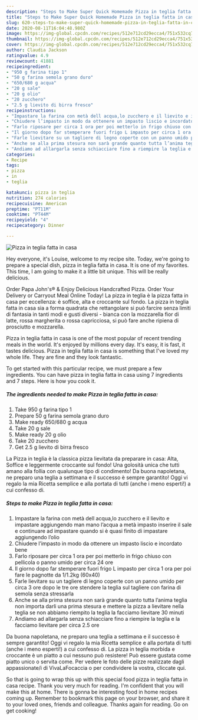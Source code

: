 ```yaml
---
description: "Steps to Make Super Quick Homemade Pizza in teglia fatta in casa"
title: "Steps to Make Super Quick Homemade Pizza in teglia fatta in casa"
slug: 620-steps-to-make-super-quick-homemade-pizza-in-teglia-fatta-in-casa
date: 2020-08-11T16:04:48.980Z
image: https://img-global.cpcdn.com/recipes/512e712cd29ecca4/751x532cq70/pizza-in-teglia-fatta-in-casa-recipe-main-photo.jpg
thumbnail: https://img-global.cpcdn.com/recipes/512e712cd29ecca4/751x532cq70/pizza-in-teglia-fatta-in-casa-recipe-main-photo.jpg
cover: https://img-global.cpcdn.com/recipes/512e712cd29ecca4/751x532cq70/pizza-in-teglia-fatta-in-casa-recipe-main-photo.jpg
author: Claudia Jackson
ratingvalue: 4.9
reviewcount: 41881
recipeingredient:
- "950 g farina tipo 1"
- "50 g farina semola grano duro"
- "650/680 g acqua"
- "20 g sale"
- "20 g olio"
- "20 zucchero"
- "2.5 g lievito di birra fresco"
recipeinstructions:
- "Impastare la farina con metà dell acqua,lo zucchero e il lievito e impastare aggiungendo man mano l’acqua a metà impasto inserire il sale e continuare ad impastare quando si è quasi finito di impastare aggiungendo l’olio"
- "Chiudere l’impasto in modo da ottenere un impasto liscio e incordato bene"
- "Farlo riposare per circa 1 ora per poi metterlo in frigo chiuso con pellicola o panno umido per circa 24 ore"
- "Il giorno dopo far stemperare fuori frigo L impasto per circa 1 ora per poi fare le pagnotte da 1/1.2kg (60x40)"
- "Farle lievitare su un tagliere di legno coperte con un panno umido per circa 3 ore dopo le tre ore stendere la teglia sul tagliere con farina di semola senza stressarla"
- "Anche se alla prima stesura non sarà grande quanto tutta l’anima teglia non importa darli una prima stesura e mettere la pizza a lievitare nella teglia se non abbiamo riempito la teglia la facciamo lievitare 30 minuti"
- "Andiamo ad allargarla senza schiacciare fino a riempire la teglia e la facciamo lievitare per circa 2.5 ore"
categories:
- Recipe
tags:
- pizza
- in
- teglia

katakunci: pizza in teglia 
nutrition: 274 calories
recipecuisine: American
preptime: "PT11M"
cooktime: "PT44M"
recipeyield: "4"
recipecategory: Dinner

---
```



![Pizza in teglia fatta in casa](https://img-global.cpcdn.com/recipes/512e712cd29ecca4/751x532cq70/pizza-in-teglia-fatta-in-casa-recipe-main-photo.jpg)

Hey everyone, it's Louise, welcome to my recipe site. Today, we're going to prepare a special dish, pizza in teglia fatta in casa. It is one of my favorites. This time, I am going to make it a little bit unique. This will be really delicious.

Order Papa John&#39;s® &amp; Enjoy Delicious Handcrafted Pizza. Order Your Delivery or Carryout Meal Online Today! La pizza in teglia è la pizza fatta in casa per eccellenza: è soffice, alta e croccante sul fondo. La pizza in teglia fatta in casa sia a forma quadrata che rettangolare si può farcire senza limiti di fantasia in tanti modi e gusti diversi - bianca con la mozzarella fior di latte, rossa margherita o rossa capricciosa, si può fare anche ripiena di prosciutto e mozzarella.

Pizza in teglia fatta in casa is one of the most popular of recent trending meals in the world. It's enjoyed by millions every day. It's easy, it is fast, it tastes delicious. Pizza in teglia fatta in casa is something that I've loved my whole life. They are fine and they look fantastic.


To get started with this particular recipe, we must prepare a few ingredients. You can have pizza in teglia fatta in casa using 7 ingredients and 7 steps. Here is how you cook it.

<!--inarticleads1-->

##### The ingredients needed to make Pizza in teglia fatta in casa:

1. Take 950 g farina tipo 1
1. Prepare 50 g farina semola grano duro
1. Make ready 650/680 g acqua
1. Take 20 g sale
1. Make ready 20 g olio
1. Take 20 zucchero
1. Get 2.5 g lievito di birra fresco


La Pizza in teglia è la classica pizza lievitata da preparare in casa: Alta, Soffice e leggermente croccante sul fondo! Una golosità unica che tutti amano alla follia con qualunque tipo di condimento! Da buona napoletana, ne preparo una teglia a settimana e il successo è sempre garantito! Oggi vi regalo la mia Ricetta semplice e alla portata di tutti (anche i meno esperti!) a cui confesso di. 

<!--inarticleads2-->

##### Steps to make Pizza in teglia fatta in casa:

1. Impastare la farina con metà dell acqua,lo zucchero e il lievito e impastare aggiungendo man mano l’acqua a metà impasto inserire il sale e continuare ad impastare quando si è quasi finito di impastare aggiungendo l’olio
1. Chiudere l’impasto in modo da ottenere un impasto liscio e incordato bene
1. Farlo riposare per circa 1 ora per poi metterlo in frigo chiuso con pellicola o panno umido per circa 24 ore
1. Il giorno dopo far stemperare fuori frigo L impasto per circa 1 ora per poi fare le pagnotte da 1/1.2kg (60x40)
1. Farle lievitare su un tagliere di legno coperte con un panno umido per circa 3 ore dopo le tre ore stendere la teglia sul tagliere con farina di semola senza stressarla
1. Anche se alla prima stesura non sarà grande quanto tutta l’anima teglia non importa darli una prima stesura e mettere la pizza a lievitare nella teglia se non abbiamo riempito la teglia la facciamo lievitare 30 minuti
1. Andiamo ad allargarla senza schiacciare fino a riempire la teglia e la facciamo lievitare per circa 2.5 ore


Da buona napoletana, ne preparo una teglia a settimana e il successo è sempre garantito! Oggi vi regalo la mia Ricetta semplice e alla portata di tutti (anche i meno esperti!) a cui confesso di. La pizza in teglia morbida e croccante è un piatto a cui nessuno può resistere! Può essere gustata come piatto unico o servita come. Per vedere le foto delle pizze realizzate dagli appassionate/i di VivaLaFocaccia o per condividere la vostra, cliccate qui. 

So that is going to wrap this up with this special food pizza in teglia fatta in casa recipe. Thank you very much for reading. I'm confident that you will make this at home. There is gonna be interesting food in home recipes coming up. Remember to bookmark this page on your browser, and share it to your loved ones, friends and colleague. Thanks again for reading. Go on get cooking!
